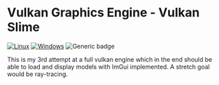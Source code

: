 # Vulkan Graphics Engine - Vulkan Slime
[![Linux](https://svgshare.com/i/Zhy.svg)](https://svgshare.com/i/Zhy.svg)
[![Windows](https://svgshare.com/i/ZhY.svg)](https://svgshare.com/i/ZhY.svg)
![Generic badge](https://api.codiga.io/project/30567/score/svg)
  
This is my 3rd attempt at a full vulkan engine which in the end should be able to load and display models with ImGui implemented.
A stretch goal would be ray-tracing.
